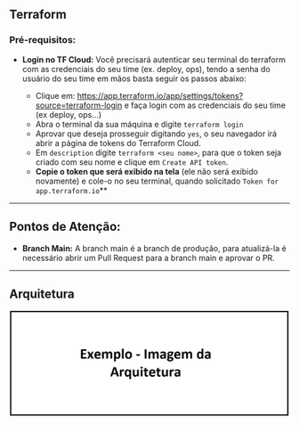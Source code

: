 ## Terraform
### Pré-requisitos:
- **Login no TF Cloud:** Você precisará autenticar seu terminal do terraform com as credenciais do seu time (ex. deploy, ops), tendo a senha do usuário do seu time em mãos basta seguir os passos abaixo:
  
   - Clique em: https://app.terraform.io/app/settings/tokens?source=terraform-login e faça login com as credenciais do seu time (ex deploy, ops...)
    - Abra o terminal da sua máquina e digite `terraform login` 
    - Aprovar que deseja prosseguir digitando `yes`, o seu navegador irá abrir a página de tokens do Terraform Cloud.
    - Em `description` digite `terraform <seu nome>`, para que o token seja criado com seu nome e clique em `Create API token`.
    - **Copie o token que será exibido na tela** (ele não será exibido novamente) e cole-o no seu terminal, quando solicitado `Token for app.terraform.io`**
  

----

## Pontos de Atenção:
- **Branch Main:** A branch main é a branch de produção, para atualizá-la é necessário abrir um Pull Request para a branch main e aprovar o PR.

----

## Arquitetura
![arquitetura](images/arquitetura.png)


